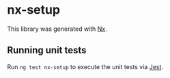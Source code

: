 # nx-setup

This library was generated with [Nx](https://nx.dev).

## Running unit tests

Run `ng test nx-setup` to execute the unit tests via [Jest](https://jestjs.io).
